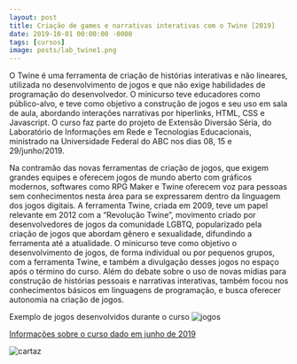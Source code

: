 ```yaml
---
layout: post
title: Criação de games e narrativas interativas com o Twine [2019]
date: 2019-10-01 00:00:00 -0000
tags: [cursos]
image: posts/lab_twine1.png
---
```


O Twine é uma ferramenta de criação de histórias interativas e não lineares, utilizada no desenvolvimento de jogos e que não exige habilidades de programação do desenvolvedor. O minicurso teve educadores como público-alvo, e teve como objetivo a construção de jogos e seu uso em sala de aula, abordando interações narrativas por hiperlinks, HTML, CSS e Javascript. O curso faz parte do projeto de Extensão Diversão Séria, do Laboratório de Informações em Rede e Tecnologias Educacionais, ministrado na Universidade Federal do ABC nos dias 08, 15 e 29/junho/2019.

Na contramão das novas ferramentas de criação de jogos, que exigem grandes equipes e oferecem jogos de mundo aberto com gráficos modernos, softwares como RPG Maker e Twine oferecem voz para pessoas sem conhecimentos nesta área para se expressarem dentro da linguagem dos jogos digitais. A ferramenta Twine, criada em 2009, teve um papel relevante em 2012 com a “Revolução Twine”, movimento criado por desenvolvedores de jogos da comunidade LGBTQ, popularizado pela criação de jogos que abordam gênero e sexualidade, difundindo a ferramenta até a atualidade. O minicurso teve como objetivo o desenvolvimento de jogos, de forma individual ou por pequenos grupos, com a ferramenta Twine, e também a divulgação desses jogos no espaço após o término do curso. Além do debate sobre o uso de novas mídias para construção de histórias pessoais e narrativas interativas, também focou nos conhecimentos básicos em linguagens de programação, e busca oferecer autonomia na criação de jogos.

Exemplo de jogos desenvolvidos durante o curso
![jogos]

<a href="http://pesquisa.ufabc.edu.br/lirte/diversaoseria/twine2019/">Informações sobre o curso dado em junho de 2019</a>

![cartaz]

[jogos]: /assets/img/posts/lab_twine2.png "Jogos desenvolvidos durante o curso"
[cartaz]: /assets/img/posts/lab_twine0.jpeg "Cartaz do curso"


